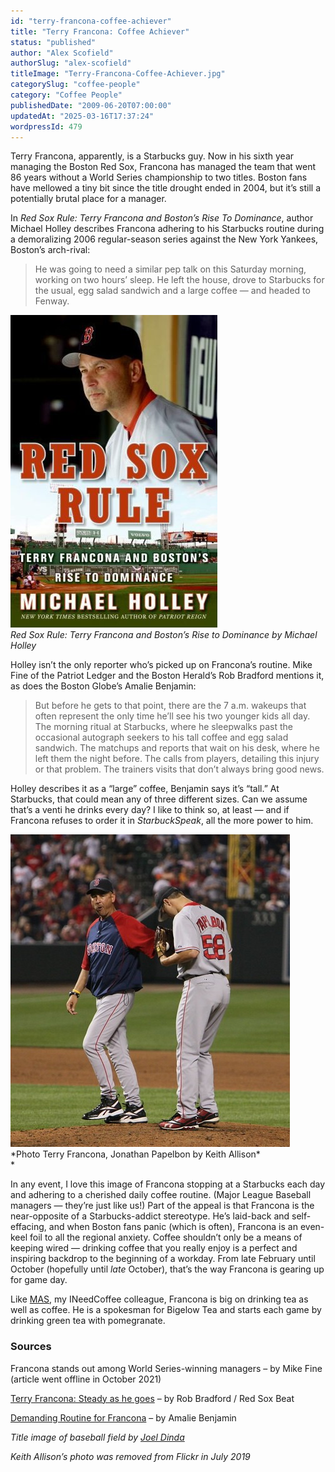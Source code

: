 ```yaml
---
id: "terry-francona-coffee-achiever"
title: "Terry Francona: Coffee Achiever"
status: "published"
author: "Alex Scofield"
authorSlug: "alex-scofield"
titleImage: "Terry-Francona-Coffee-Achiever.jpg"
categorySlug: "coffee-people"
category: "Coffee People"
publishedDate: "2009-06-20T07:00:00"
updatedAt: "2025-03-16T17:37:24"
wordpressId: 479
---
```


Terry Francona, apparently, is a Starbucks guy. Now in his sixth year managing the Boston Red Sox, Francona has managed the team that went 86 years without a World Series championship to two titles. Boston fans have mellowed a tiny bit since the title drought ended in 2004, but it’s still a potentially brutal place for a manager.

In *Red Sox Rule: Terry Francona and Boston’s Rise To Dominance*, author Michael Holley describes Francona adhering to his Starbucks routine during a demoralizing 2006 regular-season series against the New York Yankees, Boston’s arch-rival:

> He was going to need a similar pep talk on this Saturday morning, working on two hours’ sleep. He left the house, drove to Starbucks for the usual, egg salad sandwich and a large coffee — and headed to Fenway.

![Red Sox Rule](red-sox-rule-book1.jpg)  
*Red Sox Rule: Terry Francona and Boston’s Rise to Dominance by Michael Holley*

Holley isn’t the only reporter who’s picked up on Francona’s routine. Mike Fine of the Patriot Ledger and the Boston Herald’s Rob Bradford mentions it, as does the Boston Globe’s Amalie Benjamin:

> But before he gets to that point, there are the 7 a.m. wakeups that often represent the only time he’ll see his two younger kids all day. The morning ritual at Starbucks, where he sleepwalks past the occasional autograph seekers to his tall coffee and egg salad sandwich. The matchups and reports that wait on his desk, where he left them the night before. The calls from players, detailing this injury or that problem. The trainers visits that don’t always bring good news.

Holley describes it as a “large” coffee, Benjamin says it’s “tall.” At Starbucks, that could mean any of three different sizes. Can we assume that’s a venti he drinks every day? I like to think so, at least — and if Francona refuses to order it in *StarbuckSpeak*, all the more power to him.

![Terry Francona, Jonathan Papelbon by Keith Allison](terry-redsox.jpg)  
*Photo Terry Francona, Jonathan Papelbon by Keith Allison\*  
*

In any event, I love this image of Francona stopping at a Starbucks each day and adhering to a cherished daily coffee routine. (Major League Baseball managers — they’re just like us!) Part of the appeal is that Francona is the near-opposite of a Starbucks-addict stereotype. He’s laid-back and self-effacing, and when Boston fans panic (which is often), Francona is an even-keel foil to all the regional anxiety. Coffee shouldn’t only be a means of keeping wired — drinking coffee that you really enjoy is a perfect and inspiring backdrop to the beginning of a workday. From late February until October (hopefully until *late* October), that’s the way Francona is gearing up for game day.

Like [MAS](/by/michael-allen-smith/), my INeedCoffee colleague, Francona is big on drinking tea as well as coffee. He is a spokesman for Bigelow Tea and starts each game by drinking green tea with pomegranate.

### Sources

Francona stands out among World Series-winning managers – by Mike Fine (article went offline in October 2021)

[Terry Francona: Steady as he goes](https://www.bostonherald.com/2008/06/09/terry-francona-steady-as-he-goes/) – by Rob Bradford / Red Sox Beat

[Demanding Routine for Francona](http://archive.boston.com/sports/baseball/redsox/articles/2008/03/23/demanding_routine_for_francona/) – by Amalie Benjamin

*Title image of baseball field by* [*Joel Dinda*](https://flic.kr/p/cnnSS)

*Keith Allison’s photo was removed from Flickr in July 2019*
